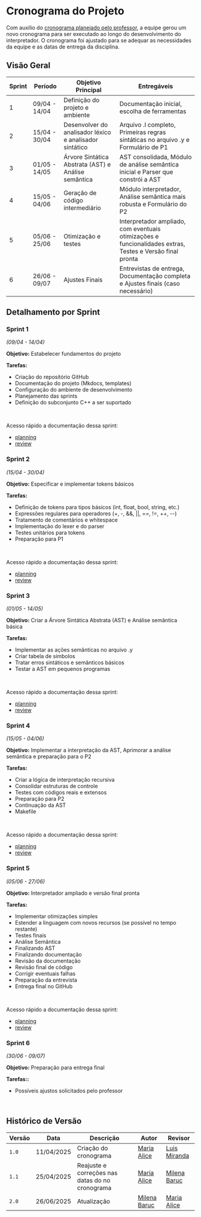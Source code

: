 
# Cronograma do Projeto

Com auxílio do [cronograma planejado pelo professor](https://github.com/Maliz30/Compiladores-1-Material-de-Aula/blob/main/semana%2001/docs/Guia%20-%20Projeto%20de%20um%20interpretador.md), a equipe gerou um novo cronograma para ser executado ao longo do desenvolvimento do interpretador. O cronograma foi ajustado para se adequar as necessidades da equipe e as datas de entrega da disciplina.



## Visão Geral

| Sprint | Período       | Objetivo Principal                   | Entregáveis                                  |
|--------|---------------|--------------------------------------|----------------------------------------------|
| 1      | 09/04 - 14/04 | Definição do projeto e ambiente      | Documentação inicial, escolha de ferramentas |
| 2      | 15/04 - 30/04 | Desenvolver do analisador léxico e analisador sintático | Arquivo .l completo, Primeiras regras sintáticas no arquivo .y e Formulário de P1              |
| 3      | 01/05 - 14/05 | Árvore Sintática Abstrata (AST) e Análise semântica | AST consolidada, Módulo de análise semântica inicial e Parser que constrói a AST           |
| 4      | 15/05 - 04/06 | Geração de código intermediário      | Módulo interpretador, Análise semântica mais robusta e Formulário do P2            |
| 5      | 05/06 - 25/06 | Otimização e testes                  | Interpretador ampliado, com eventuais otimizações e funcionalidades extras, Testes e Versão final pronta    |
| 6      | 26/06 - 09/07 | Ajustes Finais                       | Entrevistas de entrega, Documentação completa e Ajustes finais (caso necessário)    |

## Detalhamento por Sprint

### Sprint 1
_(09/04 - 14/04)_

**Objetivo:** Estabelecer fundamentos do projeto

**Tarefas:**

- Criação do repositório GitHub
- Documentação do projeto (Mkdocs, templates)
- Configuração do ambiente de desenvolvimento
- Planejamento das sprints
- Definição do subconjunto C++ a ser suportado

<br>

Acesso rápido a documentação dessa sprint:

- [planning](../sprints/sprint-1/sprint-planning.md)
- [review](../sprints/sprint-1/sprint-review.md)

### Sprint 2
_(15/04 - 30/04)_

**Objetivo:** Especificar e implementar tokens básicos

**Tarefas:**

- Definição de tokens para tipos básicos (int, float, bool, string, etc.)
- Expressões regulares para operadores (+, -, &&, ||, ==, !=, ++, --)
- Tratamento de comentários e whitespace
- Implementação do lexer e do parser
- Testes unitários para tokens
- Preparação para P1

<br>

Acesso rápido a documentação dessa sprint:

- [planning](../sprints/sprint-2/sprint-planning.md)
- [review](../sprints/sprint-2/sprint-review.md)


### Sprint 3
_(01/05 - 14/05)_

**Objetivo:** Criar a Árvore Sintática Abstrata (AST) e Análise semântica básica

**Tarefas:**

- Implementar as ações semânticas no arquivo .y
- Criar tabela de símbolos
- Tratar erros sintáticos e semânticos básicos
- Testar a AST em pequenos programas

<br>

Acesso rápido a documentação dessa sprint:

- [planning](../sprints/sprint-3/sprint-planning.md)
- [review](../sprints/sprint-3/sprint-review.md)

### Sprint 4
_(15/05 - 04/06)_

**Objetivo:** Implementar a interpretação da AST, Aprimorar a análise semântica e preparação para o P2

**Tarefas:**

- Criar a lógica de interpretação recursiva
- Consolidar estruturas de controle 
- Testes com códigos reais e extensos
- Preparação para P2
- Continuação da AST
- Makefile

<br>

Acesso rápido a documentação dessa sprint:

- [planning](../sprints/sprint-4/sprint-planning.md)
- [review](../sprints/sprint-4/sprint-review.md)

### Sprint 5
_(05/06 - 27/06)_

**Objetivo:** Interpretador ampliado e versão final pronta

**Tarefas:**

- Implementar otimizações simples 
- Estender a linguagem com novos recursos (se possível no tempo restante)
- Testes finais
- Análise Semântica 
- Finalizando AST
- Finalizando documentação
- Revisão da documentação
- Revisão final de código
- Corrigir eventuais falhas
- Preparação da entrevista
- Entrega final no GitHub

<br>

Acesso rápido a documentação dessa sprint:

- [planning](../sprints/sprint-5/sprint-planning.md)
- [review](../sprints/sprint-5/sprint-review.md)

### Sprint 6
_(30/06 - 09/07)_

**Objetivo:** Preparação para entrega final

**Tarefas::**

- Possíveis ajustos solicitados pelo professor

<br>
<!-- Acesso rápido a documentação dessa sprint: 
- [planning](../sprints/sprint-5/sprint-planning.md)
- [review](../sprints/sprint-5/sprint-review.md) -->

## Histórico de Versão

| Versão | Data       | Descrição                                       | Autor                                     | Revisor      |
|--------|------------|-------------------------------------------------|-------------------------------------------|--------------|
| `1.0`  | 11/04/2025 | Criação do cronograma                           | [Maria Alice](https://github.com/Maliz30) | [Luis Miranda](https://github.com/LuisMiranda10) |
| `1.1`  | 25/04/2025 | Reajuste e correções nas datas do no cronograma | [Maria Alice](https://github.com/Maliz30) | [Milena Baruc](https://github.com/MilenaBaruc)   |
| `2.0`  | 26/06/2025 | Atualização | [Milena Baruc](https://github.com/MilenaBaruc) | [Maria Alice](https://github.com/Maliz30)   |
